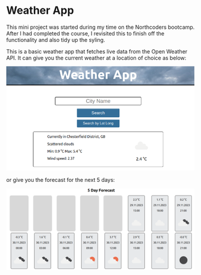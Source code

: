 # Weather App

This mini project was started during my time on the Northcoders bootcamp. After I had completed the course, I revisited this to finish off the functionality and also tidy up the syling.
<br/>

This is a basic weather app that fetches live data from the Open Weather API. It can give you the current weather at a location of choice as below:

<img src="./public/current.png" width="500px">

or give you the forecast for the next 5 days:

<img src="./public/forecast.png" width="500px">
